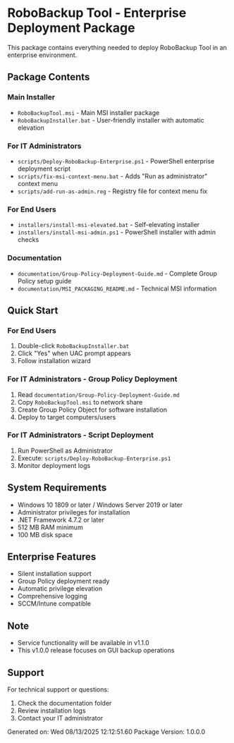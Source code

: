 # RoboBackup Tool - Enterprise Deployment Package

This package contains everything needed to deploy RoboBackup Tool in an enterprise environment.

## Package Contents

### Main Installer
- `RoboBackupTool.msi` - Main MSI installer package
- `RoboBackupInstaller.bat` - User-friendly installer with automatic elevation

### For IT Administrators
- `scripts/Deploy-RoboBackup-Enterprise.ps1` - PowerShell enterprise deployment script
- `scripts/fix-msi-context-menu.bat` - Adds "Run as administrator" context menu
- `scripts/add-run-as-admin.reg` - Registry file for context menu fix

### For End Users
- `installers/install-msi-elevated.bat` - Self-elevating installer
- `installers/install-msi-admin.ps1` - PowerShell installer with admin checks

### Documentation
- `documentation/Group-Policy-Deployment-Guide.md` - Complete Group Policy setup guide
- `documentation/MSI_PACKAGING_README.md` - Technical MSI information

## Quick Start

### For End Users
1. Double-click `RoboBackupInstaller.bat`
2. Click "Yes" when UAC prompt appears
3. Follow installation wizard

### For IT Administrators - Group Policy Deployment
1. Read `documentation/Group-Policy-Deployment-Guide.md`
2. Copy `RoboBackupTool.msi` to network share
3. Create Group Policy Object for software installation
4. Deploy to target computers/users

### For IT Administrators - Script Deployment
1. Run PowerShell as Administrator
2. Execute: `scripts/Deploy-RoboBackup-Enterprise.ps1`
3. Monitor deployment logs

## System Requirements
- Windows 10 1809 or later / Windows Server 2019 or later
- Administrator privileges for installation
- .NET Framework 4.7.2 or later
- 512 MB RAM minimum
- 100 MB disk space

## Enterprise Features
- Silent installation support
- Group Policy deployment ready
- Automatic privilege elevation
- Comprehensive logging
- SCCM/Intune compatible

## Note
- Service functionality will be available in v1.1.0
- This v1.0.0 release focuses on GUI backup operations

## Support
For technical support or questions:
1. Check the documentation folder
2. Review installation logs
3. Contact your IT administrator

Generated on: Wed 08/13/2025 12:12:51.60
Package Version: 1.0.0.0
